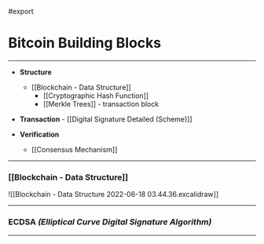 #export
# Bitcoin Building Blocks
___
- **Structure** 
	- [[Blockchain - Data Structure]]
		- [[Cryptographic Hash Function]]
		- [[Merkle Trees]] - transaction block

- **Transaction** - [[Digital Signature Detailed (Scheme)]]
- **Verification**
	- [[Consensus Mechanism]]

___
### [[Blockchain - Data Structure]]
![[Blockchain - Data Structure 2022-06-18 03.44.36.excalidraw]]

___
### ECDSA *(Elliptical Curve Digital Signature Algorithm)*


___

